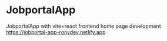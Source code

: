 # JobportalApp
JobportalApp with vite+react frontend home page development
https://jobportal-app-ronydev.netlify.app
